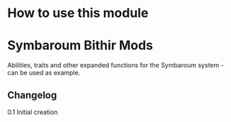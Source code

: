 # How to use this module

# Symbaroum Bithir Mods

Abilities, traits and other expanded functions for the Symbaroum system - can be used as example.

## Changelog
0.1 Initial creation